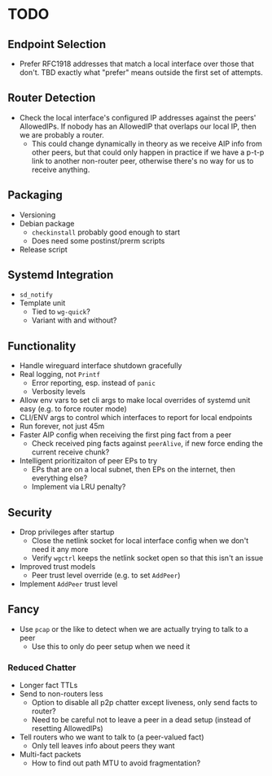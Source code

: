 # TODO

## Endpoint Selection

* Prefer RFC1918 addresses that match a local interface over those that
  don't. TBD exactly what "prefer" means outside the first set of attempts.

## Router Detection

* Check the local interface's configured IP addresses against the peers'
  AllowedIPs. If nobody has an AllowedIP that overlaps our local IP, then we
  are probably a router.
  * This could change dynamically in theory as we receive AIP info from other
    peers, but that could only happen in practice if we have a p-t-p link to
    another non-router peer, otherwise there's no way for us to receive anything.

## Packaging

* Versioning
* Debian package
  * `checkinstall` probably good enough to start
  * Does need some postinst/prerm scripts
* Release script

## Systemd Integration

* `sd_notify`
* Template unit
  * Tied to `wg-quick`?
  * Variant with and without?

## Functionality

* Handle wireguard interface shutdown gracefully
* Real logging, not `Printf`
  * Error reporting, esp. instead of `panic`
  * Verbosity levels
* Allow env vars to set cli args to make local overrides of systemd unit easy (e.g. to force router mode)
* CLI/ENV args to control which interfaces to report for local endpoints
* Run forever, not just 45m
* Faster AIP config when receiving the first ping fact from a peer
  * Check received ping facts against `peerAlive`, if new force ending the current receive chunk?
* Intelligent prioritizaiton of peer EPs to try
  * EPs that are on a local subnet, then EPs on the internet, then everything else?
  * Implement via LRU penalty?

## Security

* Drop privileges after startup
  * Close the netlink socket for local interface config when we don't need it any more
  * Verify `wgctrl` keeps the netlink socket open so that this isn't an issue
* Improved trust models
  * Peer trust level override (e.g. to set `AddPeer`)
* Implement `AddPeer` trust level

## Fancy

* Use `pcap` or the like to detect when we are actually trying to talk to a peer
  * Use this to only do peer setup when we need it

### Reduced Chatter

* Longer fact TTLs
* Send to non-routers less
  * Option to disable all p2p chatter except liveness, only send facts to router?
  * Need to be careful not to leave a peer in a dead setup (instead of resetting AllowedIPs)
* Tell routers who we want to talk to (a peer-valued fact)
  * Only tell leaves info about peers they want
* Multi-fact packets
  * How to find out path MTU to avoid fragmentation?
